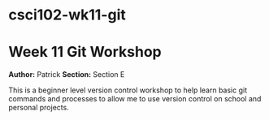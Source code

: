 # csci102-wk11-git
# Week 11 Git Workshop
**Author:** Patrick
**Section:** Section E

This is a beginner level version control workshop to help learn basic git commands 
and processes to allow me to use version control on school and personal projects.